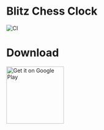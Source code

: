 # Blitz Chess Clock
![CI](https://github.com/borwoj/blitz/workflows/Android%20CI/badge.svg)

# Download
<a href='https://play.google.com/store/apps/details?id=net.borysw.blitz&utm_campaign=github&pcampaignid=pcampaignidMKT-Other-global-all-co-prtnr-py-PartBadge-Mar2515-1'><img alt='Get it on Google Play' width='150' src='https://play.google.com/intl/en_us/badges/static/images/badges/en_badge_web_generic.png'/></a>
